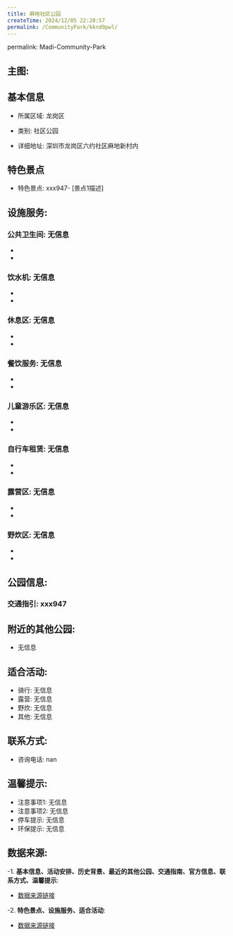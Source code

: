 ```yaml
---
title: 麻地社区公园
createTime: 2024/12/05 22:20:57
permalink: /CommunityPark/kknd9pwl/
---
```

permalink: Madi-Community-Park
## 主图:
<ImageCard
image="https://cgj.sz.gov.cn/img/4/4016/4016179/10807622.jpg"
title= "麻地社区公园"
description= "xxxxxx946"
date="2024/12/05"
href="/"
author="深圳公园"
/>
## 基本信息

- 所属区域: 龙岗区

- 类别: 社区公园

- 详细地址: 深圳市龙岗区六约社区麻地新村内

## 特色景点
- 特色景点: xxx947- [景点1描述]
## 设施服务:
### 公共卫生间: 无信息
- 
- 
### 饮水机: 无信息
- 
- 
### 休息区: 无信息
- 
- 
### 餐饮服务: 无信息
- 
- 
### 儿童游乐区: 无信息
- 
- 
### 自行车租赁: 无信息
- 
- 
### 露营区: 无信息
- 
- 
### 野炊区: 无信息

- 
- 
## 公园信息:
### 交通指引: xxx947

## 附近的其他公园:
- 无信息

## 适合活动:
- 骑行: 无信息
- 露营: 无信息
- 野炊: 无信息
- 其他: 无信息

## 联系方式:
- 咨询电话: nan
## 温馨提示:
- 注意事项1: 无信息
- 注意事项2: 无信息
- 停车提示: 无信息
- 环保提示: 无信息

## 数据来源:
-1. **基本信息、活动安排、历史背景、最近的其他公园、交通指南、官方信息、联系方式、温馨提示**:
- [数据来源链接](https://cgj.sz.gov.cn/xsmh/gysz/sqgy/content/post_10807622.html)

-2. **特色景点、设施服务、适合活动**:
- [数据来源链接](https://cgj.sz.gov.cn/xsmh/gysz/sqgy/content/post_10807622.html)

